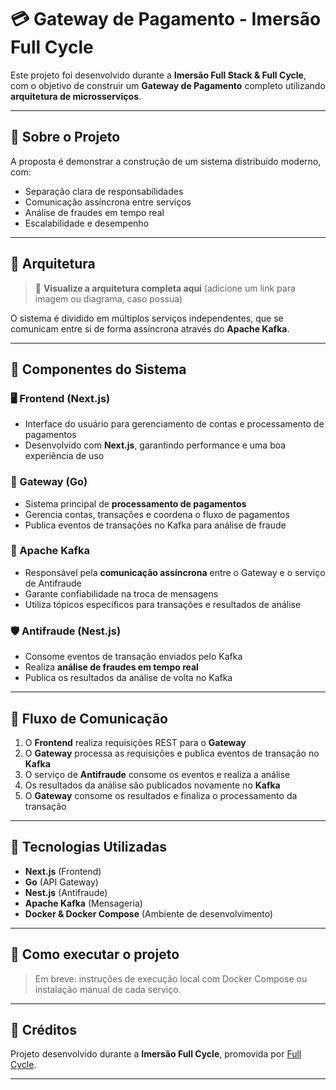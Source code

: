 # 💳 Gateway de Pagamento - Imersão Full Cycle

Este projeto foi desenvolvido durante a **Imersão Full Stack & Full Cycle**, com o objetivo de construir um **Gateway de Pagamento** completo utilizando **arquitetura de microsserviços**.

---

## 📌 Sobre o Projeto

A proposta é demonstrar a construção de um sistema distribuído moderno, com:

- Separação clara de responsabilidades
- Comunicação assíncrona entre serviços
- Análise de fraudes em tempo real
- Escalabilidade e desempenho

---

## 🧱 Arquitetura

> 🔗 **Visualize a arquitetura completa aqui** (adicione um link para imagem ou diagrama, caso possua)

O sistema é dividido em múltiplos serviços independentes, que se comunicam entre si de forma assíncrona através do **Apache Kafka**.

---

## 🧩 Componentes do Sistema

### 🖥️ Frontend (Next.js)

- Interface do usuário para gerenciamento de contas e processamento de pagamentos
- Desenvolvido com **Next.js**, garantindo performance e uma boa experiência de uso

### 🔐 Gateway (Go)

- Sistema principal de **processamento de pagamentos**
- Gerencia contas, transações e coordena o fluxo de pagamentos
- Publica eventos de transações no Kafka para análise de fraude

### 🔁 Apache Kafka

- Responsável pela **comunicação assíncrona** entre o Gateway e o serviço de Antifraude
- Garante confiabilidade na troca de mensagens
- Utiliza tópicos específicos para transações e resultados de análise

### 🛡️ Antifraude (Nest.js)

- Consome eventos de transação enviados pelo Kafka
- Realiza **análise de fraudes em tempo real**
- Publica os resultados da análise de volta no Kafka

---

## 🔄 Fluxo de Comunicação

1. O **Frontend** realiza requisições REST para o **Gateway**
2. O **Gateway** processa as requisições e publica eventos de transação no **Kafka**
3. O serviço de **Antifraude** consome os eventos e realiza a análise
4. Os resultados da análise são publicados novamente no **Kafka**
5. O **Gateway** consome os resultados e finaliza o processamento da transação

---

## 🚀 Tecnologias Utilizadas

- **Next.js** (Frontend)
- **Go** (API Gateway)
- **Nest.js** (Antifraude)
- **Apache Kafka** (Mensageria)
- **Docker & Docker Compose** (Ambiente de desenvolvimento)

---

## 📂 Como executar o projeto

> Em breve: instruções de execução local com Docker Compose ou instalação manual de cada serviço.

---

## 📣 Créditos

Projeto desenvolvido durante a **Imersão Full Cycle**, promovida por [Full Cycle](https://fullcycle.com.br).

---

